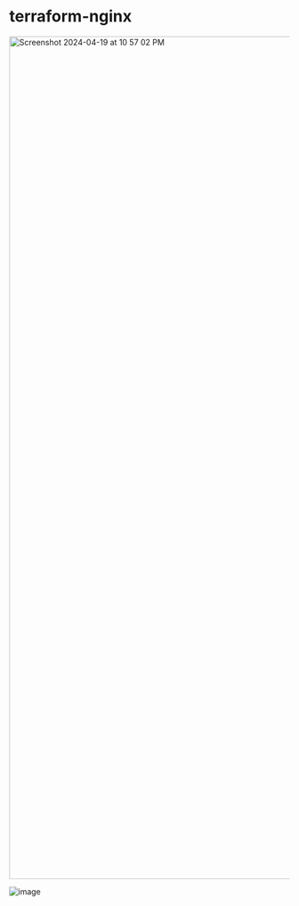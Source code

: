 # terraform-nginx


<img width="1512" alt="Screenshot 2024-04-19 at 10 57 02 PM" src="https://github.com/RohanRusta21/terraform-nginx/assets/110477025/36a0aeef-9385-4729-b5bb-f0a29947dcc7">


![image](https://github.com/RohanRusta21/terraform-nginx/assets/110477025/8d2a3dbe-52bc-4e6a-8e8e-6d26d1c53f87)
